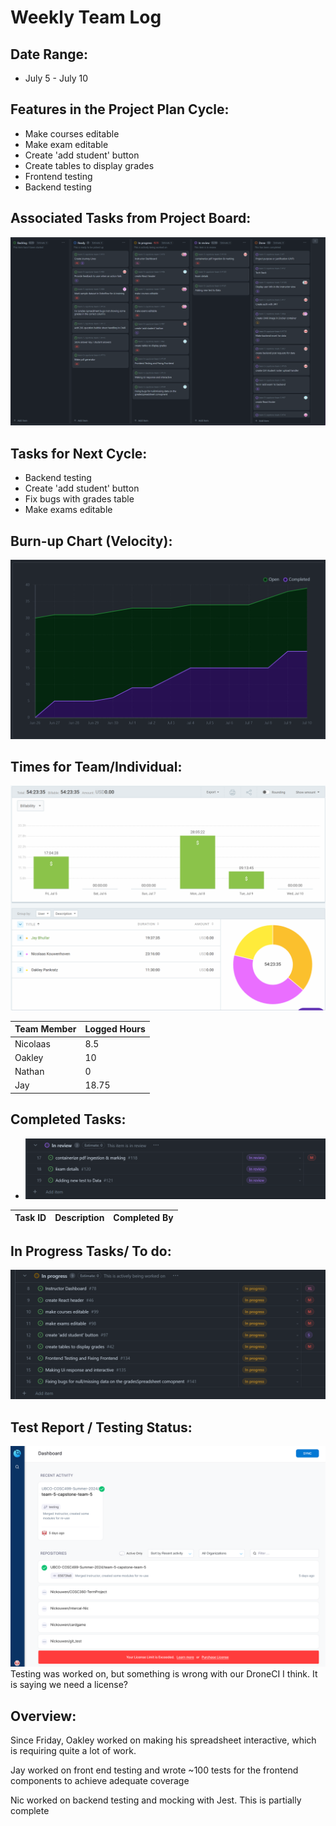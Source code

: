 # Weekly Team Log

## Date Range:

- July 5 - July 10

## Features in the Project Plan Cycle:

- Make courses editable
- Make exam editable
- Create 'add student' button
- Create tables to display grades
- Frontend testing
- Backend testing

## Associated Tasks from Project Board:

![Kanban](../logScreenshots/kanbanWeek7.png)

## Tasks for Next Cycle:

- Backend testing
- Create 'add student' button
- Fix bugs with grades table
- Make exams editable

## Burn-up Chart (Velocity):

![Burnup](../logScreenshots/burnupWeek7.png)

## Times for Team/Individual:

![Timesheet](../logScreenshots/teamTimesheetWeek7.png)

| Team Member | Logged Hours |
| ----------- | ------------ |
| Nicolaas      |  8.5    |
| Oakley      | 10 |
| Nathan      | 0 |
| Jay         | 18.75 |


## Completed Tasks:

- ![Completed_Tasks](../logScreenshots/completedWeek7.png)

| Task ID | Description        | Completed By |
| ------- | ------------------ | ------------ |

## In Progress Tasks/ To do:

![WIP_Tasks](../logScreenshots/wipWeek7.png)


## Test Report / Testing Status:

![Testing Status](../logScreenshots/droneTestStatusWeek7.png)
Testing was worked on, but something is wrong with our DroneCI I think. It is saying we need a license?

## Overview:

Since Friday,
Oakley worked on making his spreadsheet interactive, which is requiring quite a lot of work.

Jay worked on front end testing and wrote ~100 tests for the frontend components to achieve adequate coverage

Nic worked on backend testing and mocking with Jest. This is partially complete
